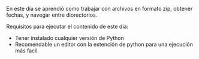 En este día se aprendió como trabajar con archivos en formato zip, obtener fechas, y navegar entre diorectorios.

Requisitos para ejecutar el contenido de este dia:
- Tener instalado cualquier versión de Python
- Recomendable un editor con la extención de python para una ejecución más facil.